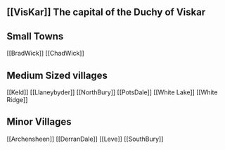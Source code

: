 ## [[VisKar]] The capital of the Duchy of Viskar

## Small Towns
[[BradWick]]
[[ChadWick]]

## Medium Sized villages
[[Keld]]
[[Llaneybyder]]
[[NorthBury]]
[[PotsDale]]
[[White Lake]]
[[White Ridge]]

## Minor Villages
[[Archensheen]]
[[DerranDale]]
[[Leve]]
[[SouthBury]]
